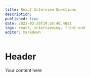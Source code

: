 ```yaml
---
title: React Interview Questions
description: 
published: true
date: 2022-03-26T19:26:40.465Z
tags: react, interviewing, front-end
editor: markdown
---
```


# Header
Your content here